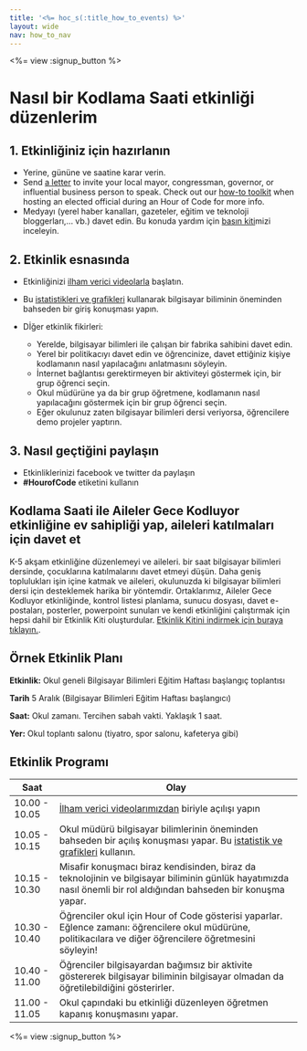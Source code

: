 ```yaml
---
title: '<%= hoc_s(:title_how_to_events) %>'
layout: wide
nav: how_to_nav
---
```

<%= view :signup_button %>

# Nasıl bir Kodlama Saati etkinliği düzenlerim

## 1. Etkinliğiniz için hazırlanın

- Yerine, gününe ve saatine karar verin.
- Send [a letter](https://docs.google.com/a/code.org/document/d/1eP41sKW7y0qq_JvkRIgZK8dWYICaGRZ4CCDETXa78wY/edit) to invite your local mayor, congressman, governor, or influential business person to speak. Check out our [how-to toolkit](<%=resolve_url('/files/elected-official.pdf')%>) when hosting an elected official during an Hour of Code for more info.
- Medyayı (yerel haber kanalları, gazeteler, eğitim ve teknoloji bloggerları,... vb.) davet edin. Bu konuda yardım için [basın kiti](<%= resolve_url('/promote/press-kit') %>)mizi inceleyin.

## 2. Etkinlik esnasında

- Etkinliğinizi [ilham verici videolarla](<%= resolve_url('/promote/resources#videos') %>) başlatın.
- Bu [istatistikleri ve grafikleri](<%= resolve_url('/promote/stats') %>) kullanarak bilgisayar biliminin öneminden bahseden bir giriş konuşması yapın.   
      
    
- Dİğer etkinlik fikirleri: 
    - Yerelde, bilgisayar bilimleri ile çalışan bir fabrika sahibini davet edin.
    - Yerel bir politikacıyı davet edin ve öğrencinize, davet ettiğiniz kişiye kodlamanın nasıl yapılacağını anlatmasını söyleyin.
    - İnternet bağlantısı gerektirmeyen bir aktiviteyi göstermek için, bir grup öğrenci seçin.
    - Okul müdürüne ya da bir grup öğretmene, kodlamanın nasıl yapılacağını göstermek için bir grup öğrenci seçin.
    - Eğer okulunuz zaten bilgisayar bilimleri dersi veriyorsa, öğrencilere demo projeler yaptırın.

## 3. Nasıl geçtiğini paylaşın

- Etkinliklerinizi facebook ve twitter da paylaşın 
- **#HourofCode** etiketini kullanın

## Kodlama Saati ile Aileler Gece Kodluyor etkinliğine ev sahipliği yap, aileleri katılmaları için davet et

K-5 akşam etkinliğine düzenlemeyi ve aileleri. bir saat bilgisayar bilimleri dersinde, çocuklarına katılmalarını davet etmeyi düşün. Daha geniş toplulukları işin içine katmak ve aileleri, okulunuzda ki bilgisayar bilimleri dersi için desteklemek harika bir yöntemdir. Ortaklarımız, Aileler Gece Kodluyor etkinliğinde, kontrol listesi planlama, sunucu dosyası, davet e-postaları, posterler, powerpoint sunuları ve kendi etkinliğini çalıştırmak için hepsi dahil bir Etkinlik Kiti oluşturdular. [ Etkinlik Kitini indirmek için buraya tıklayın.](http://www.familycodenight.org/DownloadCodeDotOrg.html).

## Örnek Etkinlik Planı

**Etkinlik:** Okul geneli Bilgisayar Bilimleri Eğitim Haftası başlangıç toplantısı

**Tarih** 5 Aralık (Bilgisayar Bilimleri Eğitim Haftası başlangıcı)

**Saat:** Okul zamanı. Tercihen sabah vakti. Yaklaşık 1 saat.

**Yer:** Okul toplantı salonu (tiyatro, spor salonu, kafeterya gibi)   
  


## Etkinlik Programı

| Saat          | Olay                                                                                                                                                              |
| ------------- | ----------------------------------------------------------------------------------------------------------------------------------------------------------------- |
| 10.00 - 10.05 | [İlham verici videolarımızdan](<%= resolve_url('/promote/resources#videos') %>) biriyle açılışı yapın                                                               |
| 10.05 - 10.15 | Okul müdürü bilgisayar bilimlerinin öneminden bahseden bir açılış konuşması yapar. Bu [istatistik ve grafikleri](<%= resolve_url('/promote/stats') %>) kullanın.    |
| 10.15 - 10.30 | Misafir konuşmacı biraz kendisinden, biraz da teknolojinin ve bilgisayar biliminin günlük hayatımızda nasıl önemli bir rol aldığından bahseden bir konuşma yapar. |
| 10.30 - 10.40 | Öğrenciler okul için Hour of Code gösterisi yaparlar. Eğlence zamanı: öğrencilere okul müdürüne, politikacılara ve diğer öğrencilere öğretmesini söyleyin!        |
| 10.40 - 11.00 | Öğrenciler bilgisayardan bağımsız bir aktivite göstererek bilgisayar biliminin bilgisayar olmadan da öğretilebildiğini gösterirler.                               |
| 11.00 - 11.05 | Okul çapındaki bu etkinliği düzenleyen öğretmen kapanış konuşmasını yapar.                                                                                        |

<%= view :signup_button %>